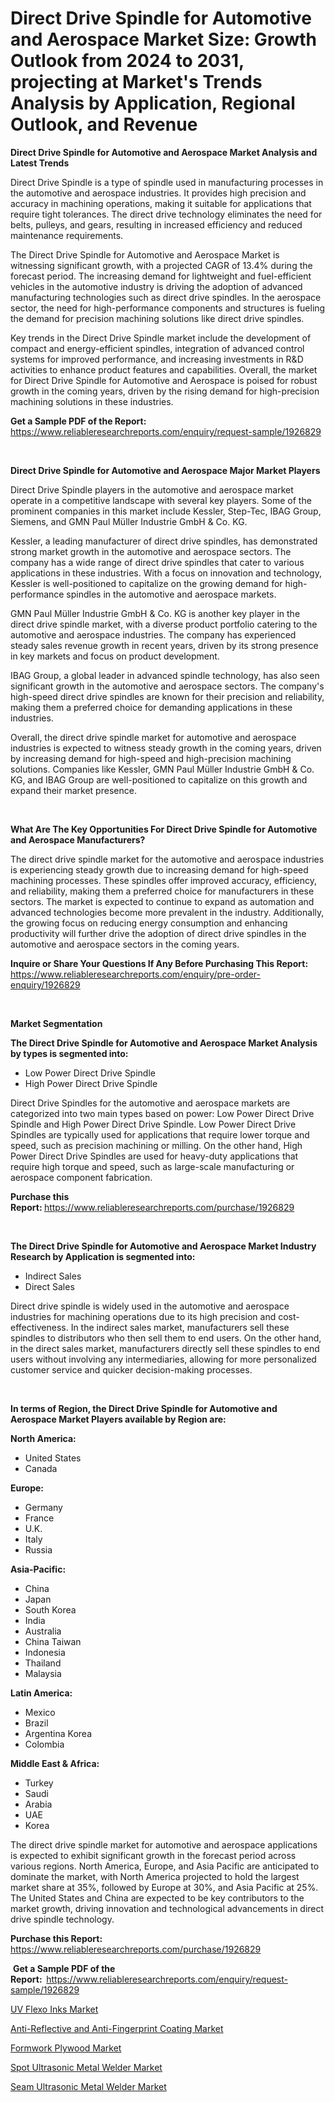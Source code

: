 <p><h1>Direct Drive Spindle for Automotive and Aerospace Market Size: Growth Outlook from 2024 to 2031, projecting at Market's Trends Analysis by Application, Regional Outlook, and Revenue</h1></p><p><strong>Direct Drive Spindle for Automotive and Aerospace Market Analysis and Latest Trends</strong></p>
<p><p>Direct Drive Spindle is a type of spindle used in manufacturing processes in the automotive and aerospace industries. It provides high precision and accuracy in machining operations, making it suitable for applications that require tight tolerances. The direct drive technology eliminates the need for belts, pulleys, and gears, resulting in increased efficiency and reduced maintenance requirements.</p><p>The Direct Drive Spindle for Automotive and Aerospace Market is witnessing significant growth, with a projected CAGR of 13.4% during the forecast period. The increasing demand for lightweight and fuel-efficient vehicles in the automotive industry is driving the adoption of advanced manufacturing technologies such as direct drive spindles. In the aerospace sector, the need for high-performance components and structures is fueling the demand for precision machining solutions like direct drive spindles.</p><p>Key trends in the Direct Drive Spindle market include the development of compact and energy-efficient spindles, integration of advanced control systems for improved performance, and increasing investments in R&D activities to enhance product features and capabilities. Overall, the market for Direct Drive Spindle for Automotive and Aerospace is poised for robust growth in the coming years, driven by the rising demand for high-precision machining solutions in these industries.</p></p>
<p><strong>Get a Sample PDF of the Report:&nbsp;</strong> <a href="https://www.reliableresearchreports.com/enquiry/request-sample/1926829">https://www.reliableresearchreports.com/enquiry/request-sample/1926829</a></p>
<p>&nbsp;</p>
<p><strong>Direct Drive Spindle for Automotive and Aerospace Major Market Players</strong></p>
<p><p>Direct Drive Spindle players in the automotive and aerospace market operate in a competitive landscape with several key players. Some of the prominent companies in this market include Kessler, Step-Tec, IBAG Group, Siemens, and GMN Paul Müller Industrie GmbH & Co. KG.</p><p>Kessler, a leading manufacturer of direct drive spindles, has demonstrated strong market growth in the automotive and aerospace sectors. The company has a wide range of direct drive spindles that cater to various applications in these industries. With a focus on innovation and technology, Kessler is well-positioned to capitalize on the growing demand for high-performance spindles in the automotive and aerospace markets.</p><p>GMN Paul Müller Industrie GmbH & Co. KG is another key player in the direct drive spindle market, with a diverse product portfolio catering to the automotive and aerospace industries. The company has experienced steady sales revenue growth in recent years, driven by its strong presence in key markets and focus on product development.</p><p>IBAG Group, a global leader in advanced spindle technology, has also seen significant growth in the automotive and aerospace sectors. The company's high-speed direct drive spindles are known for their precision and reliability, making them a preferred choice for demanding applications in these industries.</p><p>Overall, the direct drive spindle market for automotive and aerospace industries is expected to witness steady growth in the coming years, driven by increasing demand for high-speed and high-precision machining solutions. Companies like Kessler, GMN Paul Müller Industrie GmbH & Co. KG, and IBAG Group are well-positioned to capitalize on this growth and expand their market presence.</p></p>
<p>&nbsp;</p>
<p><strong>What Are The Key Opportunities For Direct Drive Spindle for Automotive and Aerospace Manufacturers?</strong></p>
<p><p>The direct drive spindle market for the automotive and aerospace industries is experiencing steady growth due to increasing demand for high-speed machining processes. These spindles offer improved accuracy, efficiency, and reliability, making them a preferred choice for manufacturers in these sectors. The market is expected to continue to expand as automation and advanced technologies become more prevalent in the industry. Additionally, the growing focus on reducing energy consumption and enhancing productivity will further drive the adoption of direct drive spindles in the automotive and aerospace sectors in the coming years.</p></p>
<p><strong>Inquire or Share Your Questions If Any Before Purchasing This Report:</strong> <a href="https://www.reliableresearchreports.com/enquiry/pre-order-enquiry/1926829">https://www.reliableresearchreports.com/enquiry/pre-order-enquiry/1926829</a></p>
<p>&nbsp;</p>
<p><strong>Market Segmentation</strong></p>
<p><strong>The Direct Drive Spindle for Automotive and Aerospace Market Analysis by types is segmented into:</strong></p>
<p><ul><li>Low Power Direct Drive Spindle</li><li>High Power Direct Drive Spindle</li></ul></p>
<p><p>Direct Drive Spindles for the automotive and aerospace markets are categorized into two main types based on power: Low Power Direct Drive Spindle and High Power Direct Drive Spindle. Low Power Direct Drive Spindles are typically used for applications that require lower torque and speed, such as precision machining or milling. On the other hand, High Power Direct Drive Spindles are used for heavy-duty applications that require high torque and speed, such as large-scale manufacturing or aerospace component fabrication.</p></p>
<p><strong>Purchase this Report:&nbsp;</strong><a href="https://www.reliableresearchreports.com/purchase/1926829">https://www.reliableresearchreports.com/purchase/1926829</a></p>
<p>&nbsp;</p>
<p><strong>The Direct Drive Spindle for Automotive and Aerospace Market Industry Research by Application is segmented into:</strong></p>
<p><ul><li>Indirect Sales</li><li>Direct Sales</li></ul></p>
<p><p>Direct drive spindle is widely used in the automotive and aerospace industries for machining operations due to its high precision and cost-effectiveness. In the indirect sales market, manufacturers sell these spindles to distributors who then sell them to end users. On the other hand, in the direct sales market, manufacturers directly sell these spindles to end users without involving any intermediaries, allowing for more personalized customer service and quicker decision-making processes.</p></p>
<p>&nbsp;</p>
<p><strong>In terms of Region, the Direct Drive Spindle for Automotive and Aerospace Market Players available by Region are:</strong></p>
<p>
    <p> <strong> North America: </strong>
        <ul>
            <li>United States</li>
            <li>Canada</li>
        </ul>
        </p> 
    <p> <strong> Europe: </strong>
        <ul>
            <li>Germany</li>
            <li>France</li>
            <li>U.K.</li>
            <li>Italy</li>
            <li>Russia</li>
        </ul>
        </p> 
    <p> <strong> Asia-Pacific: </strong>
        <ul>
            <li>China</li>
            <li>Japan</li>
            <li>South Korea</li>
            <li>India</li>
            <li>Australia</li>
            <li>China Taiwan</li>
            <li>Indonesia</li>
            <li>Thailand</li>
            <li>Malaysia</li>
        </ul>
        </p> 
    <p> <strong> Latin America: </strong>
        <ul>
            <li>Mexico</li>
            <li>Brazil</li>
            <li>Argentina Korea</li>
            <li>Colombia</li>
        </ul>
        </p> 
    <p> <strong> Middle East & Africa: </strong>
        <ul>
            <li>Turkey</li>
            <li>Saudi</li>
            <li>Arabia</li>
            <li>UAE</li>
            <li>Korea</li>
        </ul>
    </p>
    </p>
<p><p>The direct drive spindle market for automotive and aerospace applications is expected to exhibit significant growth in the forecast period across various regions. North America, Europe, and Asia Pacific are anticipated to dominate the market, with North America projected to hold the largest market share at 35%, followed by Europe at 30%, and Asia Pacific at 25%. The United States and China are expected to be key contributors to the market growth, driving innovation and technological advancements in direct drive spindle technology.</p></p>
<p><strong>Purchase this Report: </strong><a href="https://www.reliableresearchreports.com/purchase/1926829">https://www.reliableresearchreports.com/purchase/1926829</a></p>
<p>&nbsp;<strong>Get a Sample PDF of the Report:&nbsp;&nbsp;</strong><a href="https://www.reliableresearchreports.com/enquiry/request-sample/1926829">https://www.reliableresearchreports.com/enquiry/request-sample/1926829</a></p>
<p><strong></strong></p>
<p><p><a href="https://view.publitas.com/reportprime-1/global-uv-flexo-inks-market-size-and-market-trends-insights-and-projections-from-2024-to-2031/">UV Flexo Inks Market</a></p><p><a href="https://shimmer-gardenia-37a.notion.site/Anti-Reflective-and-Anti-Fingerprint-Coating-Market-Dynamics-2024-2031-Also-about-Its-Market-Trends-70730491b5b14cf295ffd9907a6a787a">Anti-Reflective and Anti-Fingerprint Coating Market</a></p><p><a href="https://view.publitas.com/reportprime-1/formwork-plywood-market-size-market-trends-and-growth-outlook-forecasted-for-period-from-2024-to-2031/">Formwork Plywood Market</a></p><p><a href="https://meowing-lemming-dd3.notion.site/Spot-Ultrasonic-Metal-Welder-Market-Size-Growing-and-Forecasted-for-period-from-2024-2031-and-prov-d59c6bd711a240838ef83adf42550126">Spot Ultrasonic Metal Welder Market</a></p><p><a href="https://cute-banjo-8ca.notion.site/Seam-Ultrasonic-Metal-Welder-Market-Size-2024-2031-Global-Industrial-Analysis-Key-Geographical-Re-1a6bc24fdd1c4edab00c6be11011f83d">Seam Ultrasonic Metal Welder Market</a></p></p>
